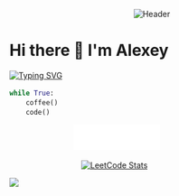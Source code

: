 <p align="center">
    <img src="https://aabarabanov.github.io/assets/header.svg" alt="Header">
</p>

# Hi there 👋 I'm Alexey

[![Typing SVG](https://readme-typing-svg.herokuapp.com?color=%2336BCF7&lines=Python+Backend+Developer&repeat=False)](https://git.io/typing-svg)

```python
while True:
    coffee()
    code()
```

<p align="center">
  <div style="display: flex; justify-content: center; gap: 15px; flex-wrap: wrap;">
    <a href="https://aabarabanov.github.io" style="width: 55%; min-width: 250px;">
      <img src="assets/banner.svg" alt="Banner" style="width: 55%;"> <!---->
    </a>
    <a href="https://leetcode.com/giNEOnugbm" style="width: 45%; min-width: 250px;">
      <img src="https://leetcard.jacoblin.cool/giNEOnugbm" alt="LeetCode Stats" style="width: 41%;"> <!---->
    </a>
  </div>
</p>

![](https://komarev.com/ghpvc/?username=AABarabanov)

